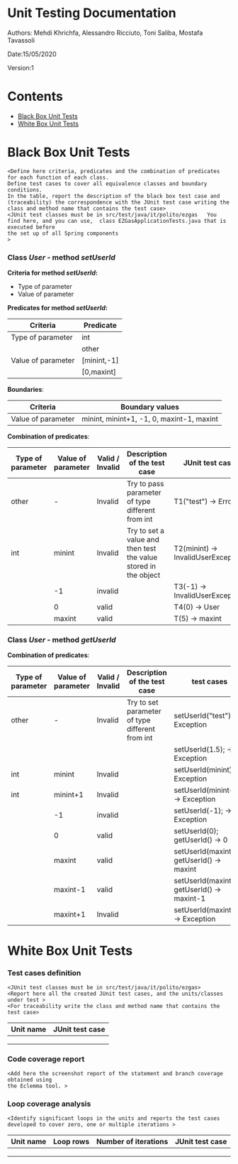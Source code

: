 # Unit Testing Documentation

Authors: Mehdi Khrichfa, Alessandro Ricciuto, Toni Saliba, Mostafa Tavassoli

Date:15/05/2020

Version:1

# Contents

- [Black Box Unit Tests](#black-box-unit-tests)
- [White Box Unit Tests](#white-box-unit-tests)


# Black Box Unit Tests

    <Define here criteria, predicates and the combination of predicates for each function of each class.
    Define test cases to cover all equivalence classes and boundary conditions.
    In the table, report the description of the black box test case and (traceability) the correspondence with the JUnit test case writing the 
    class and method name that contains the test case>
    <JUnit test classes must be in src/test/java/it/polito/ezgas   You find here, and you can use,  class EZGasApplicationTests.java that is executed before 
    the set up of all Spring components
    >

 ### **Class *User* - method *setUserId***



**Criteria for method *setUserId*:**

 - Type of parameter
 - Value of parameter


**Predicates for method *setUserId*:**

| Criteria | Predicate |
| -------- | --------- |
|Type of parameter        |int  |
|                         |other|
|Value of parameter       |[minint,-1]|
|                         |[0,maxint]|





**Boundaries**:

| Criteria | Boundary values |
| -------- | --------------- |
| Value of parameter | minint, minint+1, -1, 0, maxint-1, maxint |



**Combination of predicates**:


| Type of parameter | Value of parameter | Valid / Invalid | Description of the test case | JUnit test case |
|-------|-------|-------|-------|-------|
|other|-|Invalid|Try to pass parameter of type different from int	| T1("test") -> Error|
|int|minint|Invalid|Try to set a value and then test the value stored in the object|T2(minint) -> InvalidUserException|
||-1|invalid||T3(-1) -> InvalidUserException|
||0|valid||T4(0) -> User|
||maxint|valid||T(5) -> maxint|



 ### **Class *User* - method *getUserId***


**Combination of predicates**:

| Type of parameter | Value of parameter | Valid / Invalid | Description of the test case | test cases |
|-------|-------|-------|-------|-------|
|other|-|Invalid|Try to set parameter of type different from int| setUserId("test"); -> Exception|
||||| setUserId(1.5); -> Exception|
|int|minint|Invalid||setUserId(minint); -> Exception|
|int|minint+1|Invalid||setUserId(minint+1); -> Exception|
||-1|invalid||setUserId(-1); -> Exception|
||0|valid||setUserId(0); <br> getUserId() -> 0|
||maxint|valid||setUserId(maxint); <br> getUserId() -> maxint |
||maxint-1|valid||setUserId(maxint-1); <br> getUserId() -> maxint-1 |
||maxint+1|Invalid||setUserId(maxint+1);-> Exception|




# White Box Unit Tests

### Test cases definition
    
    <JUnit test classes must be in src/test/java/it/polito/ezgas>
    <Report here all the created JUnit test cases, and the units/classes under test >
    <For traceability write the class and method name that contains the test case>


| Unit name | JUnit test case |
|--|--|
|||
|||
||||

### Code coverage report

    <Add here the screenshot report of the statement and branch coverage obtained using
    the Eclemma tool. >


### Loop coverage analysis

    <Identify significant loops in the units and reports the test cases
    developed to cover zero, one or multiple iterations >

|Unit name | Loop rows | Number of iterations | JUnit test case |
|---|---|---|---|
|||||
|||||
||||||



